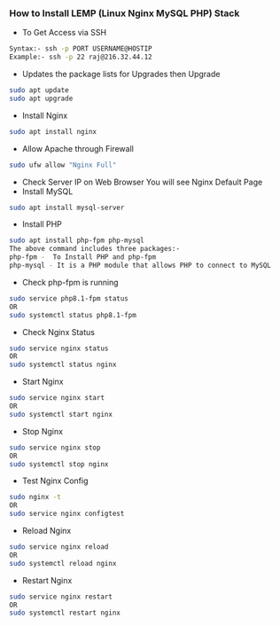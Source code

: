 ### How to Install LEMP (Linux Nginx MySQL PHP) Stack

- To Get Access via SSH
```sh
Syntax:- ssh -p PORT USERNAME@HOSTIP
Example:- ssh -p 22 raj@216.32.44.12
```

- Updates the package lists for Upgrades then Upgrade
```sh
sudo apt update
sudo apt upgrade
```
- Install Nginx
```sh
sudo apt install nginx
```
- Allow Apache through Firewall
```sh
sudo ufw allow "Nginx Full"
```
- Check Server IP on Web Browser You will see Nginx Default Page
- Install MySQL
```sh
sudo apt install mysql-server
```
- Install PHP
```sh
sudo apt install php-fpm php-mysql
The above command includes three packages:-
php-fpm -  To Install PHP and php-fpm
php-mysql - It is a PHP module that allows PHP to connect to MySQL 
```
- Check php-fpm is running
```sh
sudo service php8.1-fpm status
OR
sudo systemctl status php8.1-fpm
```
- Check Nginx Status
```sh
sudo service nginx status
OR
sudo systemctl status nginx
```
- Start Nginx
```sh
sudo service nginx start
OR
sudo systemctl start nginx
```
- Stop Nginx
```sh
sudo service nginx stop
OR
sudo systemctl stop nginx
```
- Test Nginx Config
```sh
sudo nginx -t
OR
sudo service nginx configtest
```
- Reload Nginx
```sh
sudo service nginx reload
OR
sudo systemctl reload nginx
```
- Restart Nginx
```sh
sudo service nginx restart
OR
sudo systemctl restart nginx
```
